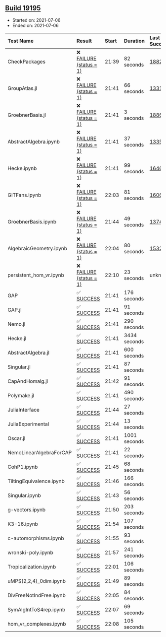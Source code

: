 ## [Build 19195](https://oscarci.mathematik.uni-kl.de/job/oscar/19195/)

* Started on: 2021-07-06
* Ended on: 2021-07-06

| Test Name    | Result | Start | Duration | Last Success | First Failure |
|:-------------|:-------|:------|:---------|:-------------|:--------------|
| CheckPackages | ❌ [FAILURE (status = 1)](https://oscarci.mathematik.uni-kl.de/job/oscar/19195/artifact/logs/build-19195/CheckPackages.log) | 21:39 | 82 seconds | [18822](https://oscarci.mathematik.uni-kl.de/job/oscar/18822/) | [18823](https://oscarci.mathematik.uni-kl.de/job/oscar/18823/) |
| GroupAtlas.jl | ❌ [FAILURE (status = 1)](https://oscarci.mathematik.uni-kl.de/job/oscar/19195/artifact/logs/build-19195/GroupAtlas.jl.log) | 21:41 | 66 seconds | [13311](https://oscarci.mathematik.uni-kl.de/job/oscar/13311/) | [13312](https://oscarci.mathematik.uni-kl.de/job/oscar/13312/) |
| GroebnerBasis.jl | ❌ [FAILURE (status = 1)](https://oscarci.mathematik.uni-kl.de/job/oscar/19195/artifact/logs/build-19195/GroebnerBasis.jl.log) | 21:41 | 3 seconds | [18864](https://oscarci.mathematik.uni-kl.de/job/oscar/18864/) | [18865](https://oscarci.mathematik.uni-kl.de/job/oscar/18865/) |
| AbstractAlgebra.ipynb | ❌ [FAILURE (status = 1)](https://oscarci.mathematik.uni-kl.de/job/oscar/19195/artifact/logs/build-19195/AbstractAlgebra.ipynb.log) | 21:41 | 37 seconds | [13355](https://oscarci.mathematik.uni-kl.de/job/oscar/13355/) | [13356](https://oscarci.mathematik.uni-kl.de/job/oscar/13356/) |
| Hecke.ipynb | ❌ [FAILURE (status = 1)](https://oscarci.mathematik.uni-kl.de/job/oscar/19195/artifact/logs/build-19195/Hecke.ipynb.log) | 21:41 | 99 seconds | [16463](https://oscarci.mathematik.uni-kl.de/job/oscar/16463/) | [16464](https://oscarci.mathematik.uni-kl.de/job/oscar/16464/) |
| GITFans.ipynb | ❌ [FAILURE (status = 1)](https://oscarci.mathematik.uni-kl.de/job/oscar/19195/artifact/logs/build-19195/GITFans.ipynb.log) | 22:03 | 81 seconds | [16068](https://oscarci.mathematik.uni-kl.de/job/oscar/16068/) | [16069](https://oscarci.mathematik.uni-kl.de/job/oscar/16069/) |
| GroebnerBasis.ipynb | ❌ [FAILURE (status = 1)](https://oscarci.mathematik.uni-kl.de/job/oscar/19195/artifact/logs/build-19195/GroebnerBasis.ipynb.log) | 21:44 | 49 seconds | [13748](https://oscarci.mathematik.uni-kl.de/job/oscar/13748/) | [13749](https://oscarci.mathematik.uni-kl.de/job/oscar/13749/) |
| AlgebraicGeometry.ipynb | ❌ [FAILURE (status = 1)](https://oscarci.mathematik.uni-kl.de/job/oscar/19195/artifact/logs/build-19195/AlgebraicGeometry.ipynb.log) | 22:04 | 80 seconds | [15322](https://oscarci.mathematik.uni-kl.de/job/oscar/15322/) | [15323](https://oscarci.mathematik.uni-kl.de/job/oscar/15323/) |
| persistent_hom_vr.ipynb | ❌ [FAILURE (status = 1)](https://oscarci.mathematik.uni-kl.de/job/oscar/19195/artifact/logs/build-19195/persistent_hom_vr.ipynb.log) | 22:10 | 23 seconds | unknown | unknown |
| GAP | ✅ [SUCCESS](https://oscarci.mathematik.uni-kl.de/job/oscar/19195/artifact/logs/build-19195/GAP.log) | 21:41 | 176 seconds |  |  |
| GAP.jl | ✅ [SUCCESS](https://oscarci.mathematik.uni-kl.de/job/oscar/19195/artifact/logs/build-19195/GAP.jl.log) | 21:41 | 91 seconds |  |  |
| Nemo.jl | ✅ [SUCCESS](https://oscarci.mathematik.uni-kl.de/job/oscar/19195/artifact/logs/build-19195/Nemo.jl.log) | 21:41 | 290 seconds |  |  |
| Hecke.jl | ✅ [SUCCESS](https://oscarci.mathematik.uni-kl.de/job/oscar/19195/artifact/logs/build-19195/Hecke.jl.log) | 21:41 | 3434 seconds |  |  |
| AbstractAlgebra.jl | ✅ [SUCCESS](https://oscarci.mathematik.uni-kl.de/job/oscar/19195/artifact/logs/build-19195/AbstractAlgebra.jl.log) | 21:41 | 600 seconds |  |  |
| Singular.jl | ✅ [SUCCESS](https://oscarci.mathematik.uni-kl.de/job/oscar/19195/artifact/logs/build-19195/Singular.jl.log) | 21:41 | 87 seconds |  |  |
| CapAndHomalg.jl | ✅ [SUCCESS](https://oscarci.mathematik.uni-kl.de/job/oscar/19195/artifact/logs/build-19195/CapAndHomalg.jl.log) | 21:42 | 91 seconds |  |  |
| Polymake.jl | ✅ [SUCCESS](https://oscarci.mathematik.uni-kl.de/job/oscar/19195/artifact/logs/build-19195/Polymake.jl.log) | 21:41 | 490 seconds |  |  |
| JuliaInterface | ✅ [SUCCESS](https://oscarci.mathematik.uni-kl.de/job/oscar/19195/artifact/logs/build-19195/JuliaInterface.log) | 21:44 | 27 seconds |  |  |
| JuliaExperimental | ✅ [SUCCESS](https://oscarci.mathematik.uni-kl.de/job/oscar/19195/artifact/logs/build-19195/JuliaExperimental.log) | 21:44 | 13 seconds |  |  |
| Oscar.jl | ✅ [SUCCESS](https://oscarci.mathematik.uni-kl.de/job/oscar/19195/artifact/logs/build-19195/Oscar.jl.log) | 21:41 | 1001 seconds |  |  |
| NemoLinearAlgebraForCAP | ✅ [SUCCESS](https://oscarci.mathematik.uni-kl.de/job/oscar/19195/artifact/logs/build-19195/NemoLinearAlgebraForCAP.log) | 21:41 | 22 seconds |  |  |
| CohP1.ipynb | ✅ [SUCCESS](https://oscarci.mathematik.uni-kl.de/job/oscar/19195/artifact/logs/build-19195/CohP1.ipynb.log) | 21:45 | 68 seconds |  |  |
| TiltingEquivalence.ipynb | ✅ [SUCCESS](https://oscarci.mathematik.uni-kl.de/job/oscar/19195/artifact/logs/build-19195/TiltingEquivalence.ipynb.log) | 21:46 | 166 seconds |  |  |
| Singular.ipynb | ✅ [SUCCESS](https://oscarci.mathematik.uni-kl.de/job/oscar/19195/artifact/logs/build-19195/Singular.ipynb.log) | 21:43 | 56 seconds |  |  |
| g-vectors.ipynb | ✅ [SUCCESS](https://oscarci.mathematik.uni-kl.de/job/oscar/19195/artifact/logs/build-19195/g-vectors.ipynb.log) | 21:50 | 203 seconds |  |  |
| K3-16.ipynb | ✅ [SUCCESS](https://oscarci.mathematik.uni-kl.de/job/oscar/19195/artifact/logs/build-19195/K3-16.ipynb.log) | 21:54 | 107 seconds |  |  |
| c-automorphisms.ipynb | ✅ [SUCCESS](https://oscarci.mathematik.uni-kl.de/job/oscar/19195/artifact/logs/build-19195/c-automorphisms.ipynb.log) | 21:55 | 93 seconds |  |  |
| wronski-poly.ipynb | ✅ [SUCCESS](https://oscarci.mathematik.uni-kl.de/job/oscar/19195/artifact/logs/build-19195/wronski-poly.ipynb.log) | 21:57 | 241 seconds |  |  |
| Tropicalization.ipynb | ✅ [SUCCESS](https://oscarci.mathematik.uni-kl.de/job/oscar/19195/artifact/logs/build-19195/Tropicalization.ipynb.log) | 22:01 | 106 seconds |  |  |
| uMPS(2,2,4)_0dim.ipynb | ✅ [SUCCESS](https://oscarci.mathematik.uni-kl.de/job/oscar/19195/artifact/logs/build-19195/uMPS-2-2-4-_0dim.ipynb.log) | 21:49 | 89 seconds |  |  |
| DivFreeNotIndFree.ipynb | ✅ [SUCCESS](https://oscarci.mathematik.uni-kl.de/job/oscar/19195/artifact/logs/build-19195/DivFreeNotIndFree.ipynb.log) | 22:05 | 84 seconds |  |  |
| SymAlgIntToS4rep.ipynb | ✅ [SUCCESS](https://oscarci.mathematik.uni-kl.de/job/oscar/19195/artifact/logs/build-19195/SymAlgIntToS4rep.ipynb.log) | 22:07 | 69 seconds |  |  |
| hom_vr_complexes.ipynb | ✅ [SUCCESS](https://oscarci.mathematik.uni-kl.de/job/oscar/19195/artifact/logs/build-19195/hom_vr_complexes.ipynb.log) | 22:08 | 105 seconds |  |  |
